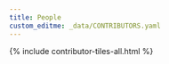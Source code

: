 ```yaml
---
title: People
custom_editme: _data/CONTRIBUTORS.yaml
---
```

{% include contributor-tiles-all.html %}
